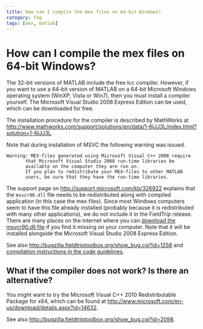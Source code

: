 ```yaml
---
title: How can I compile the mex files on 64-bit Windows?
category: faq
tags: [mex, matlab]
---
```


# How can I compile the mex files on 64-bit Windows?

The 32-bit versions of MATLAB include the free lcc compiler. However, if you want to use a 64-bit version of MATLAB on a 64-bit Microsoft Windows operating system (WinXP, Vista or Win7), then you must install a compiler yourself. The Microsoft Visual Studio 2008 Express Edition can be used, which can be downloaded for free.

The installation procedure for the compiler is described by MathWorks at <http://www.mathworks.com/support/solutions/en/data/1-6IJJ3L/index.html?solution=1-6IJJ3L>.

Note that during installation of MSVC the following warning was issued.

    Warning: MEX-files generated using Microsoft Visual C++ 2008 require
           that Microsoft Visual Studio 2008 run-time libraries be
           available on the computer they are run on.
           If you plan to redistribute your MEX-files to other MATLAB
           users, be sure that they have the run-time libraries.

The support page on <http://support.microsoft.com/kb/326922> explains that the `msvcr90.dll` file needs to be redistributed along with compiled application (in this case the mex files). Since most Windows computers seem to have this file already installed (probably because it is redistributed with many other applications), we do not include it in the FieldTrip release. There are many places on the internet where you can [download the msvcr90.dll file](https://www.google.com/search?rls=en&q=msvcr90) if you find it missing on your computer. Note that it will be installed alongside the Microsoft Visual Studio 2008 Express Edition.

See also <http://bugzilla.fieldtriptoolbox.org/show_bug.cgi?id=1258> and
[compilation instructions in the code guidelines](/development/guideline/code#windows_64_bit).

## What if the compiler does not work? Is there an alternative?

You might want to try the Microsoft Visual C++ 2010 Redistributable Package for x64, which can be found at <http://www.microsoft.com/en-us/download/details.aspx?id=14632>.

See also <http://bugzilla.fieldtriptoolbox.org/show_bug.cgi?id=2098>.
